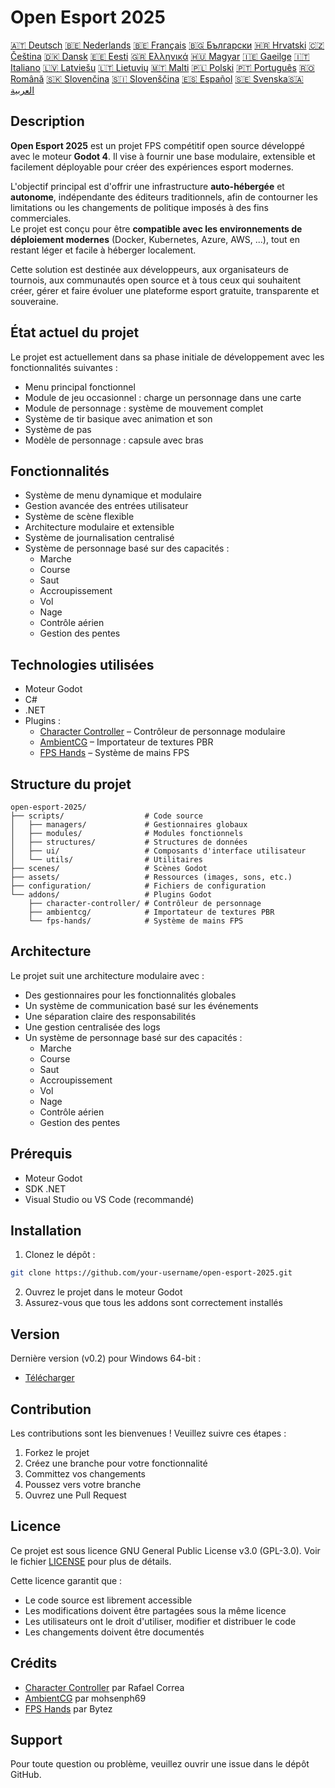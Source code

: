 # Open Esport 2025

[🇦🇹 Deutsch](deutsch.md) [🇧🇪 Nederlands](nederlands.md) [🇧🇪 Français](français.md) [🇧🇬 Български](български.md) [🇭🇷 Hrvatski](hrvatski.md) [🇨🇿 Čeština](čeština.md) [🇩🇰 Dansk](dansk.md) [🇪🇪 Eesti](eesti.md) [🇬🇷 Ελληνικά](ελληνικά.md) [🇭🇺 Magyar](magyar.md) [🇮🇪 Gaeilge](gaeilge.md) [🇮🇹 Italiano](italiano.md) [🇱🇻 Latviešu](latviešu.md) [🇱🇹 Lietuvių](lietuvių.md) [🇲🇹 Malti](malti.md) [🇵🇱 Polski](polski.md) [🇵🇹 Português](português.md) [🇷🇴 Română](română.md) [🇸🇰 Slovenčina](slovenčina.md) [🇸🇮 Slovenščina](slovenščina.md) [🇪🇸 Español](español.md) [🇸🇪 Svenska](svenska.md)[🇸🇦 العربية](README-lang/العربية.md)

## Description

**Open Esport 2025** est un projet FPS compétitif open source développé avec le moteur **Godot 4**. Il vise à fournir une base modulaire, extensible et facilement déployable pour créer des expériences esport modernes.

L'objectif principal est d'offrir une infrastructure **auto-hébergée** et **autonome**, indépendante des éditeurs traditionnels, afin de contourner les limitations ou les changements de politique imposés à des fins commerciales.  
Le projet est conçu pour être **compatible avec les environnements de déploiement modernes** (Docker, Kubernetes, Azure, AWS, ...), tout en restant léger et facile à héberger localement.

Cette solution est destinée aux développeurs, aux organisateurs de tournois, aux communautés open source et à tous ceux qui souhaitent créer, gérer et faire évoluer une plateforme esport gratuite, transparente et souveraine.

## État actuel du projet
Le projet est actuellement dans sa phase initiale de développement avec les fonctionnalités suivantes :
- Menu principal fonctionnel
- Module de jeu occasionnel : charge un personnage dans une carte
- Module de personnage : système de mouvement complet
- Système de tir basique avec animation et son
- Système de pas
- Modèle de personnage : capsule avec bras

## Fonctionnalités
- Système de menu dynamique et modulaire
- Gestion avancée des entrées utilisateur
- Système de scène flexible
- Architecture modulaire et extensible
- Système de journalisation centralisé
- Système de personnage basé sur des capacités :
  - Marche
  - Course
  - Saut
  - Accroupissement
  - Vol
  - Nage
  - Contrôle aérien
  - Gestion des pentes

## Technologies utilisées
- Moteur Godot
- C#
- .NET
- Plugins :
  - [Character Controller](https://github.com/expressobits/character-controller) – Contrôleur de personnage modulaire
  - [AmbientCG](https://github.com/mohsenph69/godot-ambientcg) – Importateur de textures PBR
  - [FPS Hands](https://codeberg.org/Bytez/godot-fps-hands) – Système de mains FPS

## Structure du projet
```
open-esport-2025/
├── scripts/                  # Code source
│   ├── managers/             # Gestionnaires globaux
│   ├── modules/              # Modules fonctionnels
│   ├── structures/           # Structures de données
│   ├── ui/                   # Composants d'interface utilisateur
│   └── utils/                # Utilitaires
├── scenes/                   # Scènes Godot
├── assets/                   # Ressources (images, sons, etc.)
├── configuration/            # Fichiers de configuration
└── addons/                   # Plugins Godot
    ├── character-controller/ # Contrôleur de personnage
    ├── ambientcg/            # Importateur de textures PBR
    └── fps-hands/            # Système de mains FPS
```

## Architecture
Le projet suit une architecture modulaire avec :
- Des gestionnaires pour les fonctionnalités globales
- Un système de communication basé sur les événements
- Une séparation claire des responsabilités
- Une gestion centralisée des logs
- Un système de personnage basé sur des capacités :
  - Marche
  - Course
  - Saut
  - Accroupissement
  - Vol
  - Nage
  - Contrôle aérien
  - Gestion des pentes

## Prérequis
- Moteur Godot
- SDK .NET
- Visual Studio ou VS Code (recommandé)

## Installation
1. Clonez le dépôt :
```bash
git clone https://github.com/your-username/open-esport-2025.git
```
2. Ouvrez le projet dans le moteur Godot
3. Assurez-vous que tous les addons sont correctement installés

## Version
Dernière version (v0.2) pour Windows 64-bit :
- [Télécharger](https://antisys.fr/Games/openesport2025/Open-eSport-2025-v0.2.7z)

## Contribution
Les contributions sont les bienvenues ! Veuillez suivre ces étapes :
1. Forkez le projet
2. Créez une branche pour votre fonctionnalité
3. Committez vos changements
4. Poussez vers votre branche
5. Ouvrez une Pull Request

## Licence
Ce projet est sous licence GNU General Public License v3.0 (GPL-3.0). Voir le fichier [LICENSE](LICENSE) pour plus de détails.

Cette licence garantit que :
- Le code source est librement accessible
- Les modifications doivent être partagées sous la même licence
- Les utilisateurs ont le droit d'utiliser, modifier et distribuer le code
- Les changements doivent être documentés

## Crédits
- [Character Controller](https://github.com/expressobits/character-controller) par Rafael Correa
- [AmbientCG](https://github.com/mohsenph69/godot-ambientcg) par mohsenph69
- [FPS Hands](https://codeberg.org/Bytez/godot-fps-hands) par Bytez

## Support
Pour toute question ou problème, veuillez ouvrir une issue dans le dépôt GitHub. 
